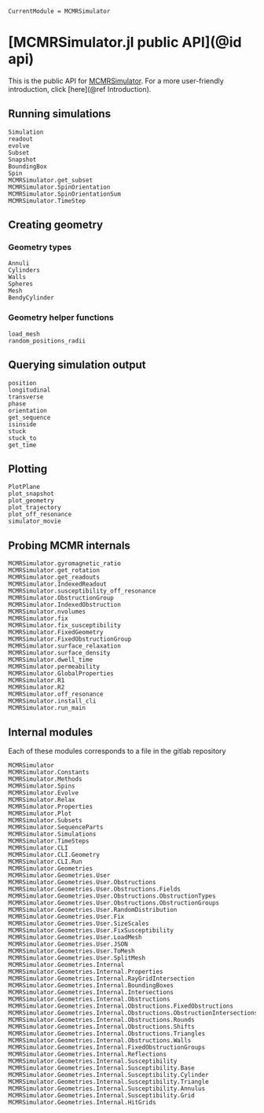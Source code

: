 ```@meta
CurrentModule = MCMRSimulator
```

# [MCMRSimulator.jl public API](@id api)
This is the public API for [MCMRSimulator](https://git.fmrib.ox.ac.uk/ndcn0236/MCMRSimulator.jl).
For a more user-friendly introduction, click [here](@ref Introduction).

## Running simulations
```@docs
Simulation
readout
evolve
Subset
Snapshot
BoundingBox
Spin
MCMRSimulator.get_subset
MCMRSimulator.SpinOrientation
MCMRSimulator.SpinOrientationSum
MCMRSimulator.TimeStep
```

## Creating geometry
### Geometry types
```@docs
Annuli
Cylinders
Walls
Spheres
Mesh
BendyCylinder
```
### Geometry helper functions
```@docs
load_mesh
random_positions_radii
```

## Querying simulation output
```@docs
position
longitudinal
transverse
phase
orientation
get_sequence
isinside
stuck
stuck_to
get_time
```

## Plotting
```@docs
PlotPlane
plot_snapshot
plot_geometry
plot_trajectory
plot_off_resonance
simulator_movie
```

## Probing MCMR internals
```@docs
MCMRSimulator.gyromagnetic_ratio
MCMRSimulator.get_rotation
MCMRSimulator.get_readouts
MCMRSimulator.IndexedReadout
MCMRSimulator.susceptibility_off_resonance
MCMRSimulator.ObstructionGroup
MCMRSimulator.IndexedObstruction
MCMRSimulator.nvolumes
MCMRSimulator.fix
MCMRSimulator.fix_susceptibility
MCMRSimulator.FixedGeometry
MCMRSimulator.FixedObstructionGroup
MCMRSimulator.surface_relaxation
MCMRSimulator.surface_density
MCMRSimulator.dwell_time
MCMRSimulator.permeability
MCMRSimulator.GlobalProperties
MCMRSimulator.R1
MCMRSimulator.R2
MCMRSimulator.off_resonance
MCMRSimulator.install_cli
MCMRSimulator.run_main
```

## Internal modules
Each of these modules corresponds to a file in the gitlab repository
```@docs
MCMRSimulator
MCMRSimulator.Constants
MCMRSimulator.Methods
MCMRSimulator.Spins
MCMRSimulator.Evolve
MCMRSimulator.Relax
MCMRSimulator.Properties
MCMRSimulator.Plot
MCMRSimulator.Subsets
MCMRSimulator.SequenceParts
MCMRSimulator.Simulations
MCMRSimulator.TimeSteps
MCMRSimulator.CLI
MCMRSimulator.CLI.Geometry
MCMRSimulator.CLI.Run
MCMRSimulator.Geometries
MCMRSimulator.Geometries.User
MCMRSimulator.Geometries.User.Obstructions
MCMRSimulator.Geometries.User.Obstructions.Fields
MCMRSimulator.Geometries.User.Obstructions.ObstructionTypes
MCMRSimulator.Geometries.User.Obstructions.ObstructionGroups
MCMRSimulator.Geometries.User.RandomDistribution
MCMRSimulator.Geometries.User.Fix
MCMRSimulator.Geometries.User.SizeScales
MCMRSimulator.Geometries.User.FixSusceptibility
MCMRSimulator.Geometries.User.LoadMesh
MCMRSimulator.Geometries.User.JSON
MCMRSimulator.Geometries.User.ToMesh
MCMRSimulator.Geometries.User.SplitMesh
MCMRSimulator.Geometries.Internal
MCMRSimulator.Geometries.Internal.Properties
MCMRSimulator.Geometries.Internal.RayGridIntersection
MCMRSimulator.Geometries.Internal.BoundingBoxes
MCMRSimulator.Geometries.Internal.Intersections
MCMRSimulator.Geometries.Internal.Obstructions
MCMRSimulator.Geometries.Internal.Obstructions.FixedObstructions
MCMRSimulator.Geometries.Internal.Obstructions.ObstructionIntersections
MCMRSimulator.Geometries.Internal.Obstructions.Rounds
MCMRSimulator.Geometries.Internal.Obstructions.Shifts
MCMRSimulator.Geometries.Internal.Obstructions.Triangles
MCMRSimulator.Geometries.Internal.Obstructions.Walls
MCMRSimulator.Geometries.Internal.FixedObstructionGroups
MCMRSimulator.Geometries.Internal.Reflections
MCMRSimulator.Geometries.Internal.Susceptibility
MCMRSimulator.Geometries.Internal.Susceptibility.Base
MCMRSimulator.Geometries.Internal.Susceptibility.Cylinder
MCMRSimulator.Geometries.Internal.Susceptibility.Triangle
MCMRSimulator.Geometries.Internal.Susceptibility.Annulus
MCMRSimulator.Geometries.Internal.Susceptibility.Grid
MCMRSimulator.Geometries.Internal.HitGrids
```